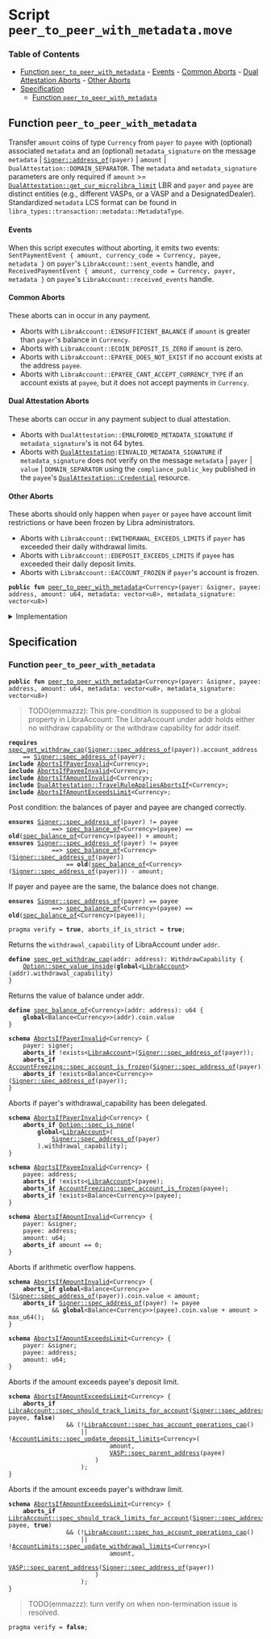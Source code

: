 
<a name="SCRIPT"></a>

# Script `peer_to_peer_with_metadata.move`

### Table of Contents

-  [Function `peer_to_peer_with_metadata`](#SCRIPT_peer_to_peer_with_metadata)
        -  [Events](#SCRIPT_@Events)
        -  [Common Aborts](#SCRIPT_@Common_Aborts)
        -  [Dual Attestation Aborts](#SCRIPT_@Dual_Attestation_Aborts)
        -  [Other Aborts](#SCRIPT_@Other_Aborts)
-  [Specification](#SCRIPT_Specification)
    -  [Function `peer_to_peer_with_metadata`](#SCRIPT_Specification_peer_to_peer_with_metadata)



<a name="SCRIPT_peer_to_peer_with_metadata"></a>

## Function `peer_to_peer_with_metadata`

Transfer
<code>amount</code> coins of type
<code>Currency</code> from
<code>payer</code> to
<code>payee</code> with (optional) associated
<code>metadata</code> and an (optional)
<code>metadata_signature</code> on the message
<code>metadata</code> |
<code><a href="../../modules/doc/Signer.md#0x1_Signer_address_of">Signer::address_of</a>(payer)</code> |
<code>amount</code> |
<code>DualAttestation::DOMAIN_SEPARATOR</code>.
The
<code>metadata</code> and
<code>metadata_signature</code> parameters are only required if
<code>amount</code> >=
<code><a href="../../modules/doc/DualAttestation.md#0x1_DualAttestation_get_cur_microlibra_limit">DualAttestation::get_cur_microlibra_limit</a></code> LBR and
<code>payer</code> and
<code>payee</code> are distinct entities
(e.g., different VASPs, or a VASP and a DesignatedDealer).
Standardized
<code>metadata</code> LCS format can be found in
<code>libra_types::transaction::metadata::MetadataType</code>.


<a name="SCRIPT_@Events"></a>

#### Events

When this script executes without aborting, it emits two events:
<code>SentPaymentEvent { amount, currency_code = Currency, payee, metadata }</code>
on
<code>payer</code>'s
<code>LibraAccount::sent_events</code> handle, and
<code>ReceivedPaymentEvent { amount, currency_code = Currency, payer, metadata }</code>
on
<code>payee</code>'s
<code>LibraAccount::received_events</code> handle.


<a name="SCRIPT_@Common_Aborts"></a>

#### Common Aborts

These aborts can in occur in any payment.
* Aborts with
<code>LibraAccount::EINSUFFICIENT_BALANCE</code> if
<code>amount</code> is greater than
<code>payer</code>'s balance in
<code>Currency</code>.
* Aborts with
<code>LibraAccount::ECOIN_DEPOSIT_IS_ZERO</code> if
<code>amount</code> is zero.
* Aborts with
<code>LibraAccount::EPAYEE_DOES_NOT_EXIST</code> if no account exists at the address
<code>payee</code>.
* Aborts with
<code>LibraAccount::EPAYEE_CANT_ACCEPT_CURRENCY_TYPE</code> if an account exists at
<code>payee</code>, but it does not accept payments in
<code>Currency</code>.


<a name="SCRIPT_@Dual_Attestation_Aborts"></a>

#### Dual Attestation Aborts

These aborts can occur in any payment subject to dual attestation.
* Aborts with
<code>DualAttestation::EMALFORMED_METADATA_SIGNATURE</code> if
<code>metadata_signature</code>'s is not 64 bytes.
* Aborts with
<code><a href="../../modules/doc/DualAttestation.md#0x1_DualAttestation">DualAttestation</a>:EINVALID_METADATA_SIGNATURE</code> if
<code>metadata_signature</code> does not verify on the message
<code>metadata</code> |
<code>payer</code> |
<code>value</code> |
<code>DOMAIN_SEPARATOR</code> using the
<code>compliance_public_key</code> published in the
<code>payee</code>'s
<code><a href="../../modules/doc/DualAttestation.md#0x1_DualAttestation_Credential">DualAttestation::Credential</a></code> resource.


<a name="SCRIPT_@Other_Aborts"></a>

#### Other Aborts

These aborts should only happen when
<code>payer</code> or
<code>payee</code> have account limit restrictions or
have been frozen by Libra administrators.
* Aborts with
<code>LibraAccount::EWITHDRAWAL_EXCEEDS_LIMITS</code> if
<code>payer</code> has exceeded their daily
withdrawal limits.
* Aborts with
<code>LibraAccount::EDEPOSIT_EXCEEDS_LIMITS</code> if
<code>payee</code> has exceeded their daily deposit limits.
* Aborts with
<code>LibraAccount::EACCOUNT_FROZEN</code> if
<code>payer</code>'s account is frozen.


<pre><code><b>public</b> <b>fun</b> <a href="#SCRIPT_peer_to_peer_with_metadata">peer_to_peer_with_metadata</a>&lt;Currency&gt;(payer: &signer, payee: address, amount: u64, metadata: vector&lt;u8&gt;, metadata_signature: vector&lt;u8&gt;)
</code></pre>



<details>
<summary>Implementation</summary>


<pre><code><b>fun</b> <a href="#SCRIPT_peer_to_peer_with_metadata">peer_to_peer_with_metadata</a>&lt;Currency&gt;(
    payer: &signer,
    payee: address,
    amount: u64,
    metadata: vector&lt;u8&gt;,
    metadata_signature: vector&lt;u8&gt;
) {
    <b>let</b> payer_withdrawal_cap = <a href="../../modules/doc/LibraAccount.md#0x1_LibraAccount_extract_withdraw_capability">LibraAccount::extract_withdraw_capability</a>(payer);
    <a href="../../modules/doc/LibraAccount.md#0x1_LibraAccount_pay_from">LibraAccount::pay_from</a>&lt;Currency&gt;(
        &payer_withdrawal_cap, payee, amount, metadata, metadata_signature
    );
    <a href="../../modules/doc/LibraAccount.md#0x1_LibraAccount_restore_withdraw_capability">LibraAccount::restore_withdraw_capability</a>(payer_withdrawal_cap);
}
</code></pre>



</details>

<a name="SCRIPT_Specification"></a>

## Specification


<a name="SCRIPT_Specification_peer_to_peer_with_metadata"></a>

### Function `peer_to_peer_with_metadata`


<pre><code><b>public</b> <b>fun</b> <a href="#SCRIPT_peer_to_peer_with_metadata">peer_to_peer_with_metadata</a>&lt;Currency&gt;(payer: &signer, payee: address, amount: u64, metadata: vector&lt;u8&gt;, metadata_signature: vector&lt;u8&gt;)
</code></pre>



> TODO(emmazzz): This pre-condition is supposed to be a global property in LibraAccount:
The LibraAccount under addr holds either no withdraw capability
or the withdraw capability for addr itself.


<pre><code><b>requires</b> <a href="#SCRIPT_spec_get_withdraw_cap">spec_get_withdraw_cap</a>(<a href="../../modules/doc/Signer.md#0x1_Signer_spec_address_of">Signer::spec_address_of</a>(payer)).account_address
    == <a href="../../modules/doc/Signer.md#0x1_Signer_spec_address_of">Signer::spec_address_of</a>(payer);
<b>include</b> <a href="#SCRIPT_AbortsIfPayerInvalid">AbortsIfPayerInvalid</a>&lt;Currency&gt;;
<b>include</b> <a href="#SCRIPT_AbortsIfPayeeInvalid">AbortsIfPayeeInvalid</a>&lt;Currency&gt;;
<b>include</b> <a href="#SCRIPT_AbortsIfAmountInvalid">AbortsIfAmountInvalid</a>&lt;Currency&gt;;
<b>include</b> <a href="../../modules/doc/DualAttestation.md#0x1_DualAttestation_TravelRuleAppliesAbortsIf">DualAttestation::TravelRuleAppliesAbortsIf</a>&lt;Currency&gt;;
<b>include</b> <a href="#SCRIPT_AbortsIfAmountExceedsLimit">AbortsIfAmountExceedsLimit</a>&lt;Currency&gt;;
</code></pre>


Post condition: the balances of payer and payee are changed correctly.


<pre><code><b>ensures</b> <a href="../../modules/doc/Signer.md#0x1_Signer_spec_address_of">Signer::spec_address_of</a>(payer) != payee
            ==&gt; <a href="#SCRIPT_spec_balance_of">spec_balance_of</a>&lt;Currency&gt;(payee) == <b>old</b>(<a href="#SCRIPT_spec_balance_of">spec_balance_of</a>&lt;Currency&gt;(payee)) + amount;
<b>ensures</b> <a href="../../modules/doc/Signer.md#0x1_Signer_spec_address_of">Signer::spec_address_of</a>(payer) != payee
            ==&gt; <a href="#SCRIPT_spec_balance_of">spec_balance_of</a>&lt;Currency&gt;(<a href="../../modules/doc/Signer.md#0x1_Signer_spec_address_of">Signer::spec_address_of</a>(payer))
                == <b>old</b>(<a href="#SCRIPT_spec_balance_of">spec_balance_of</a>&lt;Currency&gt;(<a href="../../modules/doc/Signer.md#0x1_Signer_spec_address_of">Signer::spec_address_of</a>(payer))) - amount;
</code></pre>


If payer and payee are the same, the balance does not change.


<pre><code><b>ensures</b> <a href="../../modules/doc/Signer.md#0x1_Signer_spec_address_of">Signer::spec_address_of</a>(payer) == payee
            ==&gt; <a href="#SCRIPT_spec_balance_of">spec_balance_of</a>&lt;Currency&gt;(payee) == <b>old</b>(<a href="#SCRIPT_spec_balance_of">spec_balance_of</a>&lt;Currency&gt;(payee));
</code></pre>




<pre><code>pragma verify = <b>true</b>, aborts_if_is_strict = <b>true</b>;
</code></pre>


Returns the
<code>withdrawal_capability</code> of LibraAccount under
<code>addr</code>.


<a name="SCRIPT_spec_get_withdraw_cap"></a>


<pre><code><b>define</b> <a href="#SCRIPT_spec_get_withdraw_cap">spec_get_withdraw_cap</a>(addr: address): WithdrawCapability {
    <a href="../../modules/doc/Option.md#0x1_Option_spec_value_inside">Option::spec_value_inside</a>(<b>global</b>&lt;<a href="../../modules/doc/LibraAccount.md#0x1_LibraAccount">LibraAccount</a>&gt;(addr).withdrawal_capability)
}
</code></pre>


Returns the value of balance under addr.


<a name="SCRIPT_spec_balance_of"></a>


<pre><code><b>define</b> <a href="#SCRIPT_spec_balance_of">spec_balance_of</a>&lt;Currency&gt;(addr: address): u64 {
    <b>global</b>&lt;Balance&lt;Currency&gt;&gt;(addr).coin.value
}
</code></pre>




<a name="SCRIPT_AbortsIfPayerInvalid"></a>


<pre><code><b>schema</b> <a href="#SCRIPT_AbortsIfPayerInvalid">AbortsIfPayerInvalid</a>&lt;Currency&gt; {
    payer: signer;
    <b>aborts_if</b> !exists&lt;<a href="../../modules/doc/LibraAccount.md#0x1_LibraAccount">LibraAccount</a>&gt;(<a href="../../modules/doc/Signer.md#0x1_Signer_spec_address_of">Signer::spec_address_of</a>(payer));
    <b>aborts_if</b> <a href="../../modules/doc/AccountFreezing.md#0x1_AccountFreezing_spec_account_is_frozen">AccountFreezing::spec_account_is_frozen</a>(<a href="../../modules/doc/Signer.md#0x1_Signer_spec_address_of">Signer::spec_address_of</a>(payer));
    <b>aborts_if</b> !exists&lt;Balance&lt;Currency&gt;&gt;(<a href="../../modules/doc/Signer.md#0x1_Signer_spec_address_of">Signer::spec_address_of</a>(payer));
}
</code></pre>


Aborts if payer's withdrawal_capability has been delegated.


<pre><code><b>schema</b> <a href="#SCRIPT_AbortsIfPayerInvalid">AbortsIfPayerInvalid</a>&lt;Currency&gt; {
    <b>aborts_if</b> <a href="../../modules/doc/Option.md#0x1_Option_spec_is_none">Option::spec_is_none</a>(
        <b>global</b>&lt;<a href="../../modules/doc/LibraAccount.md#0x1_LibraAccount">LibraAccount</a>&gt;(
            <a href="../../modules/doc/Signer.md#0x1_Signer_spec_address_of">Signer::spec_address_of</a>(payer)
        ).withdrawal_capability);
}
</code></pre>




<a name="SCRIPT_AbortsIfPayeeInvalid"></a>


<pre><code><b>schema</b> <a href="#SCRIPT_AbortsIfPayeeInvalid">AbortsIfPayeeInvalid</a>&lt;Currency&gt; {
    payee: address;
    <b>aborts_if</b> !exists&lt;<a href="../../modules/doc/LibraAccount.md#0x1_LibraAccount">LibraAccount</a>&gt;(payee);
    <b>aborts_if</b> <a href="../../modules/doc/AccountFreezing.md#0x1_AccountFreezing_spec_account_is_frozen">AccountFreezing::spec_account_is_frozen</a>(payee);
    <b>aborts_if</b> !exists&lt;Balance&lt;Currency&gt;&gt;(payee);
}
</code></pre>




<a name="SCRIPT_AbortsIfAmountInvalid"></a>


<pre><code><b>schema</b> <a href="#SCRIPT_AbortsIfAmountInvalid">AbortsIfAmountInvalid</a>&lt;Currency&gt; {
    payer: &signer;
    payee: address;
    amount: u64;
    <b>aborts_if</b> amount == 0;
}
</code></pre>


Aborts if arithmetic overflow happens.


<pre><code><b>schema</b> <a href="#SCRIPT_AbortsIfAmountInvalid">AbortsIfAmountInvalid</a>&lt;Currency&gt; {
    <b>aborts_if</b> <b>global</b>&lt;Balance&lt;Currency&gt;&gt;(<a href="../../modules/doc/Signer.md#0x1_Signer_spec_address_of">Signer::spec_address_of</a>(payer)).coin.value &lt; amount;
    <b>aborts_if</b> <a href="../../modules/doc/Signer.md#0x1_Signer_spec_address_of">Signer::spec_address_of</a>(payer) != payee
            && <b>global</b>&lt;Balance&lt;Currency&gt;&gt;(payee).coin.value + amount &gt; max_u64();
}
</code></pre>




<a name="SCRIPT_AbortsIfAmountExceedsLimit"></a>


<pre><code><b>schema</b> <a href="#SCRIPT_AbortsIfAmountExceedsLimit">AbortsIfAmountExceedsLimit</a>&lt;Currency&gt; {
    payer: &signer;
    payee: address;
    amount: u64;
}
</code></pre>


Aborts if the amount exceeds payee's deposit limit.


<pre><code><b>schema</b> <a href="#SCRIPT_AbortsIfAmountExceedsLimit">AbortsIfAmountExceedsLimit</a>&lt;Currency&gt; {
    <b>aborts_if</b> <a href="../../modules/doc/LibraAccount.md#0x1_LibraAccount_spec_should_track_limits_for_account">LibraAccount::spec_should_track_limits_for_account</a>(<a href="../../modules/doc/Signer.md#0x1_Signer_spec_address_of">Signer::spec_address_of</a>(payer), payee, <b>false</b>)
                && (!<a href="../../modules/doc/LibraAccount.md#0x1_LibraAccount_spec_has_account_operations_cap">LibraAccount::spec_has_account_operations_cap</a>()
                    || !<a href="../../modules/doc/AccountLimits.md#0x1_AccountLimits_spec_update_deposit_limits">AccountLimits::spec_update_deposit_limits</a>&lt;Currency&gt;(
                            amount,
                            <a href="../../modules/doc/VASP.md#0x1_VASP_spec_parent_address">VASP::spec_parent_address</a>(payee)
                        )
                    );
}
</code></pre>


Aborts if the amount exceeds payer's withdraw limit.


<pre><code><b>schema</b> <a href="#SCRIPT_AbortsIfAmountExceedsLimit">AbortsIfAmountExceedsLimit</a>&lt;Currency&gt; {
    <b>aborts_if</b> <a href="../../modules/doc/LibraAccount.md#0x1_LibraAccount_spec_should_track_limits_for_account">LibraAccount::spec_should_track_limits_for_account</a>(<a href="../../modules/doc/Signer.md#0x1_Signer_spec_address_of">Signer::spec_address_of</a>(payer), payee, <b>true</b>)
                && (!<a href="../../modules/doc/LibraAccount.md#0x1_LibraAccount_spec_has_account_operations_cap">LibraAccount::spec_has_account_operations_cap</a>()
                    || !<a href="../../modules/doc/AccountLimits.md#0x1_AccountLimits_spec_update_withdrawal_limits">AccountLimits::spec_update_withdrawal_limits</a>&lt;Currency&gt;(
                            amount,
                            <a href="../../modules/doc/VASP.md#0x1_VASP_spec_parent_address">VASP::spec_parent_address</a>(<a href="../../modules/doc/Signer.md#0x1_Signer_spec_address_of">Signer::spec_address_of</a>(payer))
                        )
                    );
}
</code></pre>



> TODO(emmazzz): turn verify on when non-termination issue is resolved.


<pre><code>pragma verify = <b>false</b>;
</code></pre>
